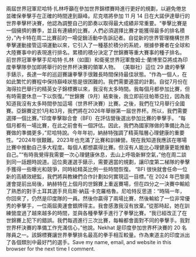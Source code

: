 兩屆世界冠軍尼哈特·扎林呼籲在參加世界錦標賽時進行更好的規劃，以避免倦怠並確保拳擊手在正確的時間達到巔峰。尼克塔將參加 11 月 14 日在大諾伊達舉行的世界拳擊杯決賽，他認為調整自己的節奏以取得最大成績非常重要。“拳擊比賽是一個擁擠的賽季，並且有連續的比賽。人們必須選擇比賽才能獲得最多的排名積分，”內卡特在周二比賽前的一場促銷活動中告訴記者。自從新的世界管理機構世界拳擊運動接管這項運動以來，它引入了一種基於積分的系統，根據參賽者在全球和大陸賽事中的表現進行排名。累積的積分決定了世錦賽等重大賽事的種子排名。 前世界冠軍拳擊手尼哈特·扎林（如圖）和衛冕世界冠軍詹姆士·蘭博里亞將成為印度拳擊隊參加即將舉行的世界杯決賽的領軍人物。 （美聯社）這位 29 歲的拳擊手錶示，長達一年的巡迴賽讓拳擊手很難長時間保持最佳狀態。“作為一個人，在如此繁忙的賽程中保持巔峰狀態是很困難的。我們需要適當的計劃。自從7月份在海得拉巴舉行的精英女子錦標賽以來，我沒有太多時間。我每個月都參加比賽，但有時需要休息一下以恢復。”“世錦賽（9月）結束後，我立即前往帕蒂亞拉，因為我知道我沒有太多時間參加這場（世界杯決賽）比賽。之後，我們在12月舉行全國賽。亞錦賽定於1月和3月，我們將在2026年舉辦第一屆世界杯。所以，我們需要選擇一個比賽。”印度拳擊聯合會（BFI）在評估營後選出參加比賽的拳擊手。 “每個月都有一場比賽，在此之前會有一個評估。因此，我們為國家隊做的準備比為比賽做的準備更多，”尼哈特說。今年年初，納赫特強調了精英階層心理健康的重要性。“2024年很艱難。2023年也充滿了比賽和訓練營。現在我知道我應該在哪場比賽中推動自己多大程度。每個人都想贏得比賽。但沒有人能比心理健康更能推動自己。”“有時我覺得我需要一次心理健康休息，去山上呼吸新鮮空氣，”他在周二談到同一話題時說道。這位奧運選手錶示，需要適當的規劃，讓印度第二梯隊的拳擊手獲得一些曝光和競爭，同時給精英比例一些時間恢復。 “BFI 很快就會任命一位新的高績效總監，我們將與教練們合作計劃如何實現這一目標。”在 2024 年巴黎奧運會提前出局後，納赫特在上個月的世錦賽上重返賽場，但在四分之一決賽中輸給了熟悉的對手土耳其選手貝烏斯·納茲·卡克羅格魯。尼哈特反思道：“時隔一年，你回來了，仍然是印度隊的一員。然後你贏得了兩場比賽，然後輸給了一位非常優秀的拳擊手，一位兩屆奧運會銀牌得主。我會感激我沒有放棄。”從那時起，她在訓練營度過了越來越多的時間，並與各種拳擊手進行了拳擊比賽。“我已經改正了在世錦賽上犯下的錯誤。我們每週進行三次比賽，每輪都會面對不同的拳擊手。我對世界杯決賽的準備工作充滿信心，”他說。Nekhat 是印度參加世界杯決賽的 20 名隊員之一。該錦標賽讓世界拳擊排名最高的拳手相互較量。作為東道主的印度派出了各個類別中最好鬥的選手。Save my name, email, and website in this browser for the next time I comment.
